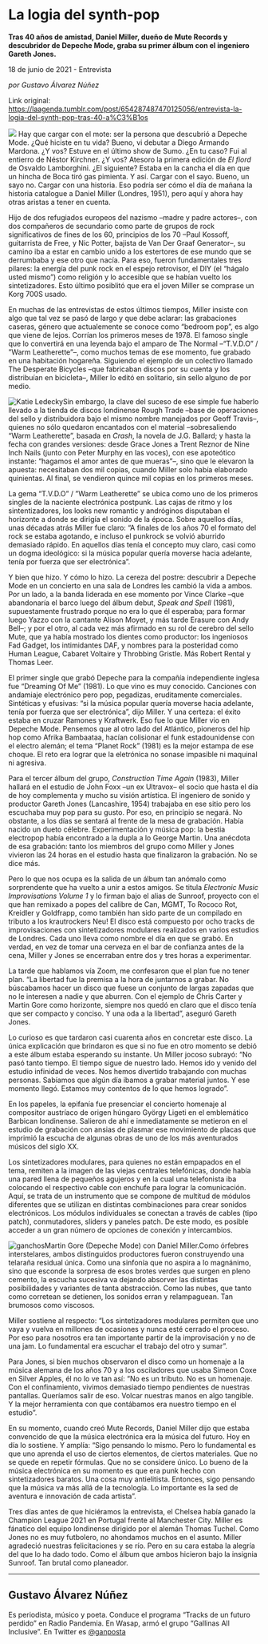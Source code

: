 # La logia del synth-pop

**Tras 40 años de amistad, Daniel Miller, dueño de Mute Records y descubridor de Depeche Mode, graba su primer álbum con el ingeniero Gareth Jones.**

18 de junio de 2021 - Entrevista

_por Gustavo Álvarez Núñez_

Link original: https://laagenda.tumblr.com/post/654287487470125056/entrevista-la-logia-del-synth-pop-tras-40-a%C3%B1os

![](https://64.media.tumblr.com/e1c902ffeae86a2a6310d78f7cdc04ce/ecd00bf879d62d8e-2c/s500x750/83232f8da17857e50a1fe6bb77f769f85a8671c2.jpg)
Hay que cargar con el mote: ser la persona que descubrió a Depeche Mode. ¿Qué hiciste en tu vida? Bueno, vi debutar a Diego Armando Mardona. ¿Y vos? Estuve en el último show de Sumo. ¿En tu caso? Fui al entierro de Néstor Kirchner. ¿Y vos? Atesoro la primera edición de *El fiord* de Osvaldo Lamborghini. ¿El siguiente? Estaba en la cancha el día en que un hincha de Boca tiró gas pimienta. Y así. Cargar con el sayo. Bueno, un sayo no. Cargar con una historia. Eso podría ser cómo el día de mañana la historia catalogue a Daniel Miller (Londres, 1951), pero aquí y ahora hay otras aristas a tener en cuenta.

Hijo de dos refugiados europeos del nazismo –madre y padre actores–, con dos compañeros de secundario como parte de grupos de rock significativos de fines de los 60, principios de los 70 –Paul Kossoff, guitarrista de Free, y Nic Potter, bajista de Van Der Graaf Generator–, su camino iba a estar en cambio unido a los estertores de ese mundo que se derrumbaba y ese otro que nacía. Para eso, fueron fundamentales tres pilares: la energía del punk rock en el espejo retrovisor, el DIY (el “hágalo usted mismo”) como religión y lo accesible que se habían vuelto los sintetizadores. Esto último posiblitó que era el joven Miller se comprase un Korg 700S usado. 

En muchas de las entrevistas de estos últimos tiempos, Miller insiste con algo que tal vez se pasó de largo y que debe aclarar: las grabaciones caseras, género que actualemente se conoce como “bedroom pop”, es algo que viene de lejos. Corrían los primeros meses de 1978. El famoso single que lo convertirá en una leyenda bajo el amparo de The Normal –“T.V.D.O” / ”Warm Leatherette”–, como muchos temas de ese momento, fue grabado en una habitación hogareña. Siguiendo el ejemplo de un colectivo llamado The Desperate Bicycles –que fabricaban discos por su cuenta y los distribuían en bicicleta–, Miller lo editó en solitario, sin sello alguno de por medio.

![Katie Ledecky](https://64.media.tumblr.com/fb8c060dd35ecffc01314708c5fedef6/ecd00bf879d62d8e-03/s400x600/bd718b0ebfd8389b08f0fe3fd9bdc3601da49fa1.jpg)Sin embargo, la clave del suceso de ese simple fue haberlo llevado a la tienda de discos londinense Rough Trade –base de operaciones del sello y distribuidora bajo el mismo nombre manejados por Geoff Travis–, quienes no sólo quedaron encantados con el material –sobresaliendo “Warm Leatherette”, basada en *Crash*, la novela de J.G. Ballard; y hasta la fecha con grandes versiones: desde Grace Jones a Trent Reznor de Nine Inch Nails (junto con Peter Murphy en las voces), con ese apoteótico instante: “hagamos el amor antes de que mueras”–, sino que le elevaron la apuesta: necesitaban dos mil copias, cuando Miller solo había elaborado quinientas. Al final, se vendieron quince mil copias en los primeros meses.

La gema “T.V.D.O” / ”Warm Leatherette” se ubica como uno de los primeros singles de la naciente electrónica postpunk. Las cajas de ritmo y los sintentizadores, los looks new romantic y andróginos disputaban el horizonte a donde se dirigía el sonido de la época. Sobre aquellos días, unas décadas atrás Miller fue claro: “A finales de los años 70 el formato del rock se estaba agotando, e incluso el punkrock se volvió aburrido demasiado rápido. En aquellos días tenía el concepto muy claro, casi como un dogma ideológico: si la música popular quería moverse hacia adelante, tenía por fuerza que ser electrónica”.

Y bien que hizo. Y cómo lo hizo. La cereza del postre: descubrir a Depeche Mode en un concierto en una sala de Londres les cambió la vida a ambos. Por un lado, a la banda liderada en ese momento por Vince Clarke –que abandonaría el barco luego del álbum debut, *Speak and Spell* (1981), supuestamente frustrado porque no era lo que él esperaba; para formar luego Yazzo con la cantante Alison Moyet, y más tarde Erasure con Andy Bell–; y por el otro, al cada vez más afirmado en su rol de cerebro del sello Mute, que ya había mostrado los dientes como productor: los ingeniosos Fad Gadget, los intimidantes DAF, y nombres para la posteridad como Human League, Cabaret Voltaire y Throbbing Gristle. Más Robert Rental y Thomas Leer. 

El primer single que grabó Depeche para la compañía independiente inglesa fue “Dreaming Of Me” (1981). Lo que vino es muy conocido. Canciones con andamiaje electrónico pero pop, pegadizas, eruditamente comerciales. Sintéticas y efusivas: “si la música popular quería moverse hacia adelante, tenía por fuerza que ser electrónica”, dijo Miller. Y una certeza: el éxito estaba en cruzar Ramones y Kraftwerk. Eso fue lo que Miller vio en Depeche Mode. Pensemos que al otro lado del Atlántico, pioneros del hip hop como Afrika Bambaataa, hacían colisionar el funk estadounidense con el electro alemán; el tema “Planet Rock” (1981) es la mejor estampa de ese choque. El reto era lograr que la eletrónica no sonase impasible ni maquinal ni agresiva.

Para el tercer álbum del grupo, *Construction Time Again* (1983), Miller hallará en el estudio de John Foxx –un ex Ultravox– el socio que hasta el día de hoy complementa y mucho su visión artística. El ingeniero de sonido y productor Gareth Jones (Lancashire, 1954) trabajaba en ese sitio pero los escuchaba muy pop para su gusto. Por eso, en principio se negará. No obstante, a los días se sentará al frente de la mesa de grabación. Había nacido un dueto célebre. Experimentación y música pop: la bestia electropop había encontrado a la dupla a lo George Martin. Una anécdota de esa grabación: tanto los miembros del grupo como Miller y Jones vivieron las 24 horas en el estudio hasta que finalizaron la grabación. No se dice más.

Pero lo que nos ocupa es la salida de un álbum tan anómalo como sorprendente que ha vuelto a unir a estos amigos. Se titula *Electronic Music Improvisations Volume 1* y lo firman bajo el alias de Sunroof, proyecto con el que han remixado a popes del calibre de Can, MGMT, To Rococo Rot, Kreidler y Goldfrapp, como también han sido parte de un compilado en tributo a los krautrockers Neu! El disco está compuesto por ocho tracks de improvisaciones con sintetizadores modulares realizados en varios estudios de Londres. Cada uno lleva como nombre el día en que se grabó. En verdad, en vez de tomar una cerveza en el bar de confianza antes de la cena, Miller y Jones se encerraban entre dos y tres horas a experimentar.

La tarde que hablamos vía Zoom, me confesaron que el plan fue no tener plan. “La libertad fue la premisa a la hora de juntarnos a grabar. No búscabamos hacer un disco que fuese un conjunto de largas zapadas que no le interesen a nadie y que aburren. Con el ejemplo de Chris Carter y Martin Gore como horizonte, siempre nos quedó en claro que el disco tenía que ser compacto y conciso. Y una oda a la libertad”, aseguró Gareth Jones.

Lo curioso es que tardaron casi cuarenta años en concretar este disco. La única explicación que brindaron es que si no fue en otro momento se debió a este álbum estaba esperando su instante. Un Miller jocoso subrayó: “No pasó tanto tiempo. El tiempo sigue de nuestro lado. Hemos ido y venido del estudio infinidad de veces. Nos hemos divertido trabajando con muchas personas. Sabíamos que algún día ibamos a grabar material juntos. Y ese momento llegó. Estamos muy contentos de lo que hemos logrado”. 

En los papeles, la epifanía fue presenciar el concierto homenaje al compositor austríaco de origen húngaro György Ligeti en el emblemático Barbican londinense. Salieron de ahí e inmediatamente se metieron en el estudio de grabación con ansias de plasmar ese movimiento de placas que imprimió la escucha de algunas obras de uno de los más aventurados músicos del siglo XX.

Los sintetizadores modulares, para quienes no están empapados en el tema, remiten a la imagen de las viejas centrales telefónicas, donde había una pared llena de pequeños agujeros y en la cual una telefonista iba colocando el respectivo cable con enchufe para lograr la comunicación. Aquí, se trata de un instrumento que se compone de multitud de módulos diferentes que se utilizan en distintas combinaciones para crear sonidos electrónicos. Los módulos individuales se conectan a través de cables (tipo patch), conmutadores, sliders y paneles patch. De este modo, es posible acceder a un gran número de opciones de conexión y intercambios.

![ganchos](https://64.media.tumblr.com/a6c93444f10687427b6af21120f34b7d/ecd00bf879d62d8e-86/s500x750/c1691223e30e5a71433757c4c47a3224de36c51f.jpg)Martin Gore (Depeche Mode) con Daniel Miller.Como órfebres interstelares, ambos distinguidos productores fueron construyendo una telaraña residual única. Como una sinfonía que no aspira a lo magnánimo, sino que esconde la sorpresa de esos brotes verdes que surgen en pleno cemento, la escucha sucesiva va dejando absorver las distintas posibilidades y variantes de tanta abstracción. Como las nubes, que tanto como corretean se detienen, los sonidos erran y relampaguean. Tan brumosos como viscosos.

Miller sostiene al respecto: “Los sintetizadores modulares permiten que uno vaya y vuelva en millones de ocasiones y nunca esté cerrado el proceso. Por eso para nosotros era tan importante partir de la improvisación y no de una jam. Lo fundamental era escuchar el trabajo del otro y sumar”.

Para Jones, si bien muchos observaron el disco como un homenaje a la música alemana de los años 70 y a los osciladores que usaba Simeon Coxe en Silver Apples, él no lo ve tan así: “No es un tributo. No es un homenaje. Con el confinamiento, vivimos demasiado tiempo pendientes de nuestras pantallas. Queríamos salir de eso. Volcar nuestras manos en algo tangible. Y la mejor herramienta con que contábamos era nuestro tiempo en el estudio”. 

En su momento, cuando creó Mute Records, Daniel Miller dijo que estaba convencido de que la música electrónica era la música del futuro. Hoy en día lo sostiene. Y amplía: “Sigo pensando lo mismo. Pero lo fundamental es que uno aprenda el uso de ciertos elementos, de ciertos materiales. Que no se quede en repetir fórmulas. Que no se considere único. Lo bueno de la música electrónica en su momento es que era punk hecho con sintetizadores baratos. Una cosa muy antielitista. Entonces, sigo pensando que la música va más allá de la tecnología. Lo importante es la sed de aventura e innovación de cada artista”.

Tres días antes de que hiciéramos la entrevista, el Chelsea había ganado la Champion League 2021 en Portugal frente al Manchester City. Miller es fánatico del equipo londinense dirigido por el alemán Thomas Tuchel. Como Jones no es muy futbolero, no ahondamos muchos en el asunto. Miller agradeció nuestras felicitaciones y se río. Pero en su cara estaba la alegría del que lo ha dado todo. Como el álbum que ambos hicieron bajo la insignia Sunroof. Tan brutal como planeador.

  




---

 Gustavo Álvarez Núñez
----------------------

Es periodista, músico y poeta. Conduce el programa “Tracks de un futuro perdido” en Radio Pandemia. En Wasap, armó el grupo “Gallinas All Inclusive”. En Twitter es [@ganposta](https://twitter.com/ganposta?lang=es)

